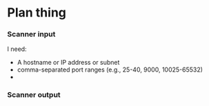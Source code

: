 # Plan thing



### Scanner input
I need:
* A hostname or IP address or subnet
* comma-separated port ranges (e.g., 25-40, 9000, 10025-65532)
* 



### Scanner output